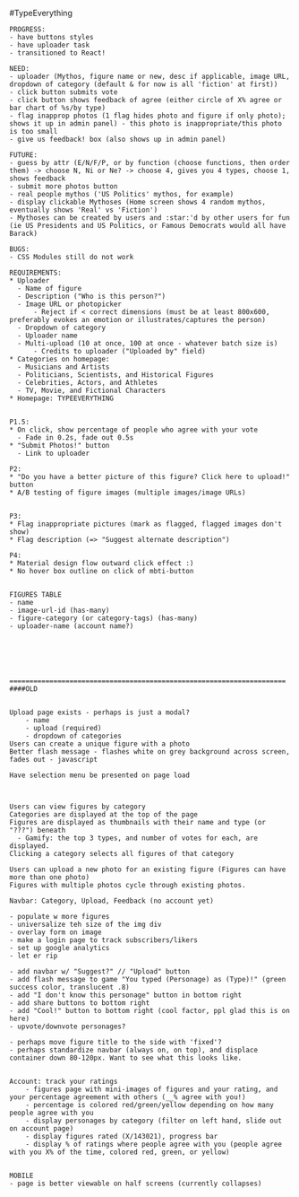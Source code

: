 #TypeEverything

	PROGRESS:
	- have buttons styles
	- have uploader task
	- transitioned to React!
	
	NEED:
	- uploader (Mythos, figure name or new, desc if applicable, image URL, dropdown of category (default & for now is all 'fiction' at first))
	- click button submits vote
	- click button shows feedback of agree (either circle of X% agree or bar chart of %s/by type)
	- flag inapprop photos (1 flag hides photo and figure if only photo); shows it up in admin panel) - this photo is inappropriate/this photo is too small
	- give us feedback! box (also shows up in admin panel)
	
	FUTURE:
	- guess by attr (E/N/F/P, or by function (choose functions, then order them) -> choose N, Ni or Ne? -> choose 4, gives you 4 types, choose 1, shows feedback
	- submit more photos button
	- real people mythos ('US Politics' mythos, for example)
	- display clickable Mythoses (Home screen shows 4 random mythos, eventually shows 'Real' vs 'Fiction')
	- Mythoses can be created by users and :star:'d by other users for fun (ie US Presidents and US Politics, or Famous Democrats would all have Barack)
	
	BUGS:
	- CSS Modules still do not work
	
	REQUIREMENTS:
	* Uploader
	  - Name of figure
	  - Description ("Who is this person?")
	  - Image URL or photopicker
	      - Reject if < correct dimensions (must be at least 800x600, preferably evokes an emotion or illustrates/captures the person)
	  - Dropdown of category
	  - Uploader name
	  - Multi-upload (10 at once, 100 at once - whatever batch size is)
	      - Credits to uploader ("Uploaded by" field)
	* Categories on homepage:
	  - Musicians and Artists
	  - Politicians, Scientists, and Historical Figures
	  - Celebrities, Actors, and Athletes
	  - TV, Movie, and Fictional Characters
	* Homepage: TYPEEVERYTHING
	
	
	P1.5:
	* On click, show percentage of people who agree with your vote
	  - Fade in 0.2s, fade out 0.5s
	* "Submit Photos!" button
	  - Link to uploader
	
	P2:
	* "Do you have a better picture of this figure? Click here to upload!" button
	* A/B testing of figure images (multiple images/image URLs)
	
	
	P3:
	* Flag inappropriate pictures (mark as flagged, flagged images don't show)
	* Flag description (=> "Suggest alternate description")
	
	P4:
	* Material design flow outward click effect :)
	* No hover box outline on click of mbti-button
	    
	
	FIGURES TABLE
	- name
	- image-url-id (has-many)
	- figure-category (or category-tags) (has-many)
	- uploader-name (account name?)
	
	
	
	
	
	
	=====================================================================
	####OLD
	
	
	Upload page exists - perhaps is just a modal?
		- name
		- upload (required)
		- dropdown of categories
	Users can create a unique figure with a photo
	Better flash message - flashes white on grey background across screen, fades out - javascript
	
	Have selection menu be presented on page load
	
	
	
	Users can view figures by category
	Categories are displayed at the top of the page
	Figures are displayed as thumbnails with their name and type (or "???") beneath
	  - Gamify: the top 3 types, and number of votes for each, are displayed.
	Clicking a category selects all figures of that category
	
	Users can upload a new photo for an existing figure (Figures can have more than one photo)
	Figures with multiple photos cycle through existing photos.
	
	Navbar: Category, Upload, Feedback (no account yet)
	
	- populate w more figures
	- universalize teh size of the img div
	- overlay form on image
	- make a login page to track subscribers/likers
	- set up google analytics
	- let er rip
	
	- add navbar w/ "Suggest?" // "Upload" button
	- add flash message to game "You typed (Personage) as (Type)!" (green success color, translucent .8)
	- add "I don't know this personage" button in bottom right
	- add share buttons to bottom right
	- add "Cool!" button to bottom right (cool factor, ppl glad this is on here)
	- upvote/downvote personages?
	
	- perhaps move figure title to the side with 'fixed'?
	- perhaps standardize navbar (always on, on top), and displace container down 80-120px. Want to see what this looks like.
	
	
	Account: track your ratings
		- figures page with mini-images of figures and your rating, and your percentage agreement with others (__% agree with you!)
		- percentage is colored red/green/yellow depending on how many people agree with you
		- display personages by category (filter on left hand, slide out on account page)
		- display figures rated (X/143021), progress bar
		- display % of ratings where people agree with you (people agree with you X% of the time, colored red, green, or yellow)
	
	
	MOBILE
	- page is better viewable on half screens (currently collapses)
	
	
